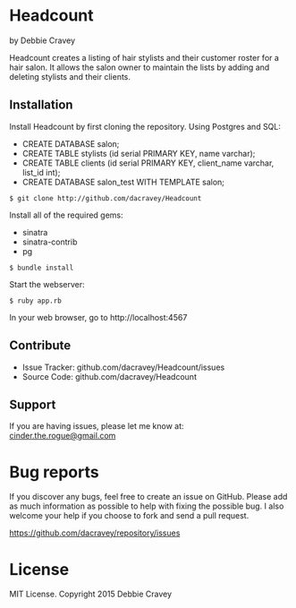 Headcount
========

by Debbie Cravey

Headcount creates a listing of hair stylists and their customer roster for a hair salon. It allows the salon owner to maintain the lists by adding and deleting stylists and their clients.

Installation
------------

Install Headcount by first cloning the repository.
Using Postgres and SQL:
* CREATE DATABASE salon;
* CREATE TABLE stylists (id serial PRIMARY KEY, name varchar);
* CREATE TABLE clients (id serial PRIMARY KEY, client_name varchar, list_id int);
* CREATE DATABASE salon_test WITH TEMPLATE salon;


```
$ git clone http://github.com/dacravey/Headcount
```

Install all of the required gems:
* sinatra
* sinatra-contrib
* pg
```
$ bundle install
```

Start the webserver:
```
$ ruby app.rb
```

In your web browser, go to http://localhost:4567

Contribute
----------
- Issue Tracker: github.com/dacravey/Headcount/issues
- Source Code: github.com/dacravey/Headcount

Support
-------

If you are having issues, please let me know at: cinder.the.rogue@gmail.com

Bug reports
===========

If you discover any bugs, feel free to create an issue on GitHub. Please add as much information as possible to help with fixing the possible bug. I also welcome your help if you choose to fork and send a pull request.

https://github.com/dacravey/repository/issues

License
=======

MIT License. Copyright 2015 Debbie Cravey
